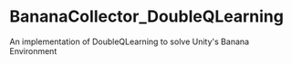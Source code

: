 # BananaCollector_DoubleQLearning
An implementation of DoubleQLearning to solve Unity's Banana Environment
